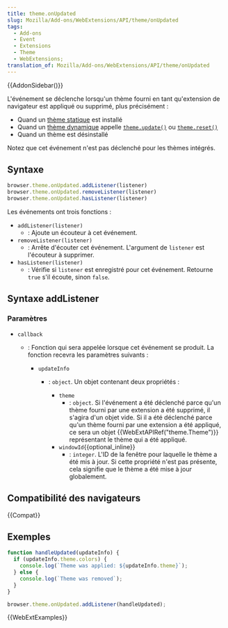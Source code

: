 ```yaml
---
title: theme.onUpdated
slug: Mozilla/Add-ons/WebExtensions/API/theme/onUpdated
tags:
  - Add-ons
  - Event
  - Extensions
  - Theme
  - WebExtensions;
translation_of: Mozilla/Add-ons/WebExtensions/API/theme/onUpdated
---
```


{{AddonSidebar()}}

L'événement se déclenche lorsqu'un thème fourni en tant qu'extension de navigateur est appliqué ou supprimé, plus précisément :

- Quand un [thème statique](/fr/Add-ons/Themes/Theme_concepts#Static_themes) est installé
- Quand un [thème dynamique](/fr/Add-ons/WebExtensions/API/theme) appelle [`theme.update()`](/fr/Add-ons/WebExtensions/API/theme/update) ou [`theme.reset()`](/fr/Add-ons/WebExtensions/API/theme/update)
- Quand un thème est désinstallé

Notez que cet événement n'est pas déclenché pour les thèmes intégrés.

## Syntaxe

```js
browser.theme.onUpdated.addListener(listener)
browser.theme.onUpdated.removeListener(listener)
browser.theme.onUpdated.hasListener(listener)
```

Les événements ont trois fonctions :

- `addListener(listener)`
  - : Ajoute un écouteur à cet événement.
- `removeListener(listener)`
  - : Arrête d'écouter cet événement. L'argument de `listener` est l'écouteur à supprimer.
- `hasListener(listener)`
  - : Vérifie si `listener` est enregistré pour cet événement. Retourne `true` s'il écoute, sinon `false`.

## Syntaxe addListener

### Paramètres

- `callback`

  - : Fonction qui sera appelée lorsque cet événement se produit. La fonction recevra les paramètres suivants :

    - `updateInfo`

      - : `object`. Un objet contenant deux propriétés :

        - `theme`
          - : `object`. Si l'événement a été déclenché parce qu'un thème fourni par une extension a été supprimé, il s'agira d'un objet vide. Si il a été déclenché parce qu'un thème fourni par une extension a été appliqué, ce sera un objet {{WebExtAPIRef("theme.Theme")}} représentant le thème qui a été appliqué.
        - `windowId`{{optional_inline}}
          - : `integer`. L'ID de la fenêtre pour laquelle le thème a été mis à jour. Si cette propriété n'est pas présente, cela signifie que le thème a été mise à jour globalement.

## Compatibilité des navigateurs

{{Compat}}

## Exemples

```js
function handleUpdated(updateInfo) {
  if (updateInfo.theme.colors) {
    console.log(`Theme was applied: ${updateInfo.theme}`);
  } else {
    console.log(`Theme was removed`);
  }
}

browser.theme.onUpdated.addListener(handleUpdated);
```

{{WebExtExamples}}
